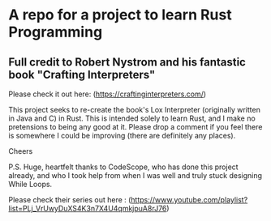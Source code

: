 # A repo for a project to learn Rust Programming

## Full credit to Robert Nystrom and his fantastic book "Crafting Interpreters"

Please check it out here: (<https://craftinginterpreters.com/>)

This project seeks to re-create the book's Lox Interpreter (originally written in Java and C) in Rust.
This is intended solely to learn Rust, and I make no pretensions to being any good at it.
Please drop a comment if you feel there is somewhere I could be improving (there are definitely any places).

Cheers

P.S. Huge, heartfelt thanks to CodeScope, who has done this project already, and who I took help from when I was well and truly stuck designing While Loops.

Please check their series out here : (<https://www.youtube.com/playlist?list=PLj_VrUwyDuXS4K3n7X4U4qmkjpuA8rJ76>)
